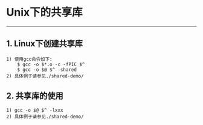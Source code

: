 # **Unix下的共享库** #
*** 



## **1. Linux下创建共享库** ##
    1) 使用gcc命令如下:
        $ gcc -o $*.o -c -fPIC $^ 
        $ gcc -o $@ $^ -shared
    2) 具体例子请参见./shared-demo/ 



## **2. 共享库的使用** ##
    1) gcc -o $@ $^ -lxxx
    2) 具体例子请参见./shared-demo/
